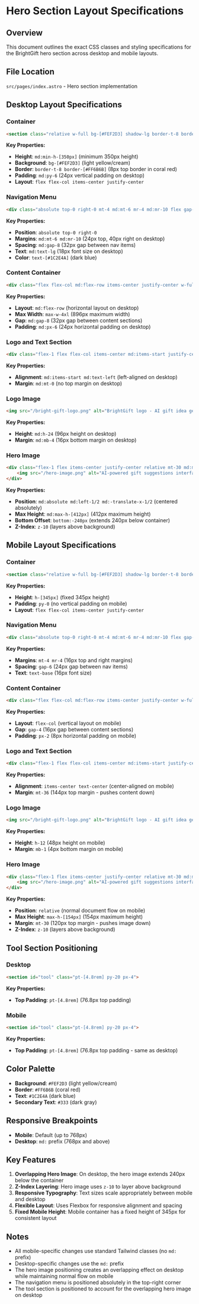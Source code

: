 # Hero Section Layout Specifications

## Overview
This document outlines the exact CSS classes and styling specifications for the BrightGift hero section across desktop and mobile layouts.

## File Location
`src/pages/index.astro` - Hero section implementation

## Desktop Layout Specifications

### Container
```html
<section class="relative w-full bg-[#FEF2D3] shadow-lg border-t-8 border-[#FF6B6B] mt-0 mx-auto px-0 py-0 md:py-6 flex flex-col items-center justify-center h-[345px] md:min-h-[350px]">
```

**Key Properties:**
- **Height**: `md:min-h-[350px]` (minimum 350px height)
- **Background**: `bg-[#FEF2D3]` (light yellow/cream)
- **Border**: `border-t-8 border-[#FF6B6B]` (8px top border in coral red)
- **Padding**: `md:py-6` (24px vertical padding on desktop)
- **Layout**: `flex flex-col items-center justify-center`

### Navigation Menu
```html
<div class="absolute top-0 right-0 mt-4 md:mt-6 mr-4 md:mr-10 flex gap-6 md:gap-8 font-semibold text-[#1C2E4A] text-base md:text-lg z-10">
```

**Key Properties:**
- **Position**: `absolute top-0 right-0`
- **Margins**: `md:mt-6 md:mr-10` (24px top, 40px right on desktop)
- **Spacing**: `md:gap-8` (32px gap between nav items)
- **Text**: `md:text-lg` (18px font size on desktop)
- **Color**: `text-[#1C2E4A]` (dark blue)

### Content Container
```html
<div class="flex flex-col md:flex-row items-center justify-center w-full max-w-4xl gap-4 md:gap-8 px-2 md:px-6">
```

**Key Properties:**
- **Layout**: `md:flex-row` (horizontal layout on desktop)
- **Max Width**: `max-w-4xl` (896px maximum width)
- **Gap**: `md:gap-8` (32px gap between content sections)
- **Padding**: `md:px-6` (24px horizontal padding on desktop)

### Logo and Text Section
```html
<div class="flex-1 flex flex-col items-center md:items-start justify-center text-center md:text-left mt-36 md:mt-0">
```

**Key Properties:**
- **Alignment**: `md:items-start md:text-left` (left-aligned on desktop)
- **Margin**: `md:mt-0` (no top margin on desktop)

### Logo Image
```html
<img src="/bright-gift-logo.png" alt="BrightGift logo - AI gift idea generator" class="h-12 md:h-24 mb-1 md:mb-4" />
```

**Key Properties:**
- **Height**: `md:h-24` (96px height on desktop)
- **Margin**: `md:mb-4` (16px bottom margin on desktop)

### Hero Image
```html
<div class="flex-1 flex items-center justify-center relative mt-30 md:mt-0">
    <img src="/hero-image.png" alt="AI-powered gift suggestions interface" class="max-h-[154px] md:max-h-[412px] w-auto md:absolute md:left-1/2 md:-translate-x-1/2 z-10" style="bottom:-240px;" />
</div>
```

**Key Properties:**
- **Position**: `md:absolute md:left-1/2 md:-translate-x-1/2` (centered absolutely)
- **Max Height**: `md:max-h-[412px]` (412px maximum height)
- **Bottom Offset**: `bottom:-240px` (extends 240px below container)
- **Z-Index**: `z-10` (layers above background)

## Mobile Layout Specifications

### Container
```html
<section class="relative w-full bg-[#FEF2D3] shadow-lg border-t-8 border-[#FF6B6B] mt-0 mx-auto px-0 py-0 md:py-6 flex flex-col items-center justify-center h-[345px] md:min-h-[350px]">
```

**Key Properties:**
- **Height**: `h-[345px]` (fixed 345px height)
- **Padding**: `py-0` (no vertical padding on mobile)
- **Layout**: `flex flex-col items-center justify-center`

### Navigation Menu
```html
<div class="absolute top-0 right-0 mt-4 md:mt-6 mr-4 md:mr-10 flex gap-6 md:gap-8 font-semibold text-[#1C2E4A] text-base md:text-lg z-10">
```

**Key Properties:**
- **Margins**: `mt-4 mr-4` (16px top and right margins)
- **Spacing**: `gap-6` (24px gap between nav items)
- **Text**: `text-base` (16px font size)

### Content Container
```html
<div class="flex flex-col md:flex-row items-center justify-center w-full max-w-4xl gap-4 md:gap-8 px-2 md:px-6">
```

**Key Properties:**
- **Layout**: `flex-col` (vertical layout on mobile)
- **Gap**: `gap-4` (16px gap between content sections)
- **Padding**: `px-2` (8px horizontal padding on mobile)

### Logo and Text Section
```html
<div class="flex-1 flex flex-col items-center md:items-start justify-center text-center md:text-left mt-36 md:mt-0">
```

**Key Properties:**
- **Alignment**: `items-center text-center` (center-aligned on mobile)
- **Margin**: `mt-36` (144px top margin - pushes content down)

### Logo Image
```html
<img src="/bright-gift-logo.png" alt="BrightGift logo - AI gift idea generator" class="h-12 md:h-24 mb-1 md:mb-4" />
```

**Key Properties:**
- **Height**: `h-12` (48px height on mobile)
- **Margin**: `mb-1` (4px bottom margin on mobile)

### Hero Image
```html
<div class="flex-1 flex items-center justify-center relative mt-30 md:mt-0">
    <img src="/hero-image.png" alt="AI-powered gift suggestions interface" class="max-h-[154px] md:max-h-[412px] w-auto md:absolute md:left-1/2 md:-translate-x-1/2 z-10" style="bottom:-240px;" />
</div>
```

**Key Properties:**
- **Position**: `relative` (normal document flow on mobile)
- **Max Height**: `max-h-[154px]` (154px maximum height)
- **Margin**: `mt-30` (120px top margin - pushes image down)
- **Z-Index**: `z-10` (layers above background)

## Tool Section Positioning

### Desktop
```html
<section id="tool" class="pt-[4.8rem] py-20 px-4">
```

**Key Properties:**
- **Top Padding**: `pt-[4.8rem]` (76.8px top padding)

### Mobile
```html
<section id="tool" class="pt-[4.8rem] py-20 px-4">
```

**Key Properties:**
- **Top Padding**: `pt-[4.8rem]` (76.8px top padding - same as desktop)

## Color Palette

- **Background**: `#FEF2D3` (light yellow/cream)
- **Border**: `#FF6B6B` (coral red)
- **Text**: `#1C2E4A` (dark blue)
- **Secondary Text**: `#333` (dark gray)

## Responsive Breakpoints

- **Mobile**: Default (up to 768px)
- **Desktop**: `md:` prefix (768px and above)

## Key Features

1. **Overlapping Hero Image**: On desktop, the hero image extends 240px below the container
2. **Z-Index Layering**: Hero image uses `z-10` to layer above background
3. **Responsive Typography**: Text sizes scale appropriately between mobile and desktop
4. **Flexible Layout**: Uses Flexbox for responsive alignment and spacing
5. **Fixed Mobile Height**: Mobile container has a fixed height of 345px for consistent layout

## Notes

- All mobile-specific changes use standard Tailwind classes (no `md:` prefix)
- Desktop-specific changes use the `md:` prefix
- The hero image positioning creates an overlapping effect on desktop while maintaining normal flow on mobile
- The navigation menu is positioned absolutely in the top-right corner
- The tool section is positioned to account for the overlapping hero image on desktop 